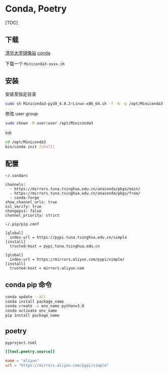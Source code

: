 # Conda, Poetry

[TOC]

## 下载

[清华大学镜像站](https://mirrors.tuna.tsinghua.edu.cn/anaconda/miniconda/)
[conda](https://docs.conda.io/en/latest/miniconda.html)

下载一个 `Miniconda3-xxxx.sh`

## 安装

安装至指定目录

```bash
sudo sh Miniconda3-py38_4.8.2-Linux-x86_64.sh -f -b -p /opt/Miniconda3
```

修改 user group

```bash
sudo chown -R user:user /opt/Miniconda3
```

init

```bash
cd /opt/Miniconda3
bin/conda init [shell]
```

## 配置

`~/.condarc`

```text
channels:
  - https://mirrors.tuna.tsinghua.edu.cn/anaconda/pkgs/main/
  - https://mirrors.tuna.tsinghua.edu.cn/anaconda/pkgs/free/
  - conda-forge
show_channel_urls: true
ssl_verify: true
changeps1: false
channel_priority: strict
```

`~/.pip/pip.conf`

```text
[global]
  index-url = https://pypi.tuna.tsinghua.edu.cn/simple
[install]
  trusted-host = pypi.tuna.tsinghua.edu.cn

[global]
  index-url = https://mirrors.aliyun.com/pypi/simple/
[install]
  trusted-host = mirrors.aliyun.com
```

## conda pip 命令

```bash
conda update --all
conda install package_name
conda create -n env_name python=3.8
conda activate env_name
pip install package_name
```

## poetry

`pyproject.toml`

```toml
[[tool.poetry.source]]

name = "aliyun"
url = "https://mirrors.aliyun.com/pypi/simple"
```

